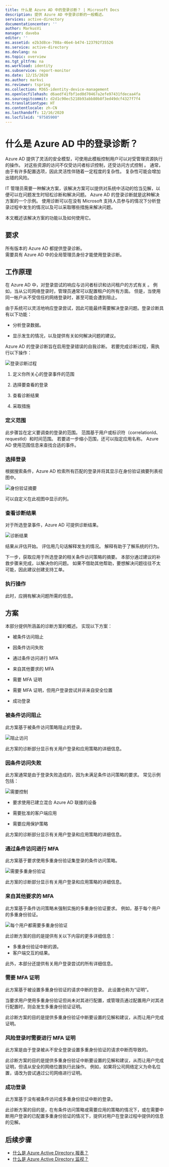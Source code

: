```yaml
---
title: 什么是 Azure AD 中的登录诊断？ | Microsoft Docs
description: 提供 Azure AD 中登录诊断的一般概述。
services: active-directory
documentationcenter: ''
author: MarkusVi
manager: daveba
editor: ''
ms.assetid: e2b3d8ce-708a-46e4-b474-123792f35526
ms.service: active-directory
ms.devlang: na
ms.topic: overview
ms.tgt_pltfrm: na
ms.workload: identity
ms.subservice: report-monitor
ms.date: 12/15/2020
ms.author: markvi
ms.reviewer: tspring
ms.collection: M365-identity-device-management
ms.openlocfilehash: d6aedf41fbf1ed0d70467a2efe97431fdecaa4fa
ms.sourcegitcommit: d2d1c90ec5218b93abb80b8f3ed49dcf4327f7f4
ms.translationtype: HT
ms.contentlocale: zh-CN
ms.lasthandoff: 12/16/2020
ms.locfileid: "97585900"
---
```

# <a name="what-is-sign-in-diagnostic-in-azure-ad"></a>什么是 Azure AD 中的登录诊断？

Azure AD 提供了灵活的安全模型，可使用此模板控制用户可以对受管理资源执行的操作。 对这些资源的访问不仅受访问者标识控制，还受访问方式控制 。 通常，由于有许多配置选项，因此灵活性伴随着一定程度的复杂性。 复杂性可能会增加出错的风险。

IT 管理员需要一种解决方案，该解决方案可以提供对系统中活动的恰当见解，以便可以在问题发生时轻松诊断和解决问题。 Azure AD 的登录诊断就是这种解决方案的一个示例。 使用诊断可以在没有 Microsoft 支持人员参与的情况下分析登录过程中发生的情况以及可以采取哪些措施来解决问题。

本文概述该解决方案的功能以及如何使用它。


## <a name="requirements"></a>要求

所有版本的 Azure AD 都提供登录诊断。<br> 需要具有 Azure AD 中的全局管理员身份才能使用登录诊断。

## <a name="how-it-works"></a>工作原理

在 Azure AD 中，对登录尝试的响应与访问者标识和访问租户的方式有关 。 例如，当从公司网络登录时，管理员通常可以配置租户的所有方面。 但是，当使用同一帐户从不受信任的网络登录时，甚至可能会遭到阻止。
 
由于系统可以灵活地响应登录尝试，因此可能最终需要解决登录问题。登录诊断具有以下功能：

- 分析登录数据。 

- 显示发生的情况，以及提供有关如何解决问题的建议。 

Azure AD 的登录诊断旨在启用登录错误的自我诊断。 若要完成诊断过程，需执行以下操作：

![登录诊断过程](./media/overview-sign-in-diagnostics/process.png)
 
1. 定义你所关心的登录事件的范围

2. 选择要查看的登录

3. 查看诊断结果

4. 采取措施

 
### <a name="define-scope"></a>定义范围

此步骤旨在定义要调查的登录的范围。 范围基于用户或标识符（correlationId、requestId）和时间范围。 若要进一步缩小范围，还可以指定应用名称。 Azure AD 使用范围信息来查找合适的事件。  

### <a name="select-sign-in"></a>选择登录  

根据搜索条件，Azure AD 检索所有匹配的登录并将其显示在身份验证摘要列表视图中。 

![身份验证摘要](./media/overview-sign-in-diagnostics/authentication-summary.png)
 
可以自定义在此视图中显示的列。

### <a name="review-diagnostic"></a>查看诊断结果 

对于所选登录事件，Azure AD 可提供诊断结果。 

![诊断结果](./media/overview-sign-in-diagnostics/diagnostics-results.png)

 
结果从评估开始。 评估用几句话解释发生的情况。 解释有助于了解系统的行为。 

下一步，获取应用于所选登录的相关条件访问策略的摘要。 本部分通过建议的补救步骤来完成，以解决你的问题。 如果不借助其他帮助，要想解决问题往往不太可能，因此建议创建支持工单。 

### <a name="take-action"></a>执行操作 
此时，应拥有解决问题所需的信息。


## <a name="scenarios"></a>方案

本部分提供所涵盖的诊断方案的概述。 实现以下方案： 
 
- 被条件访问阻止

- 因条件访问失败

- 通过条件访问进行 MFA

- 来自其他要求的 MFA

- 需要 MFA 证明

- 需要 MFA 证明，但用户登录尝试并非来自安全位置

- 成功登录


### <a name="blocked-by-conditional-access"></a>被条件访问阻止

此方案基于被条件访问策略阻止的登录。

![阻止访问](./media/overview-sign-in-diagnostics/block-access.png)

此方案的诊断部分显示有关用户登录和应用策略的详细信息。


### <a name="failed-conditional-access"></a>因条件访问失败

此方案通常是由于登录失败造成的，因为未满足条件访问策略的要求。 常见示例包括：

![需要控制](./media/overview-sign-in-diagnostics/require-controls.png)

- 要求使用已建立混合 Azure AD 联接的设备

- 需要批准的客户端应用

- 需要应用保护策略   


此方案的诊断部分显示有关用户登录和应用策略的详细信息。


### <a name="mfa-from-conditional-access"></a>通过条件访问进行 MFA

此方案基于要求使用多重身份验证集登录的条件访问策略。

![需要多重身份验证](./media/overview-sign-in-diagnostics/require-mfa.png)

此方案的诊断部分显示有关用户登录和应用策略的详细信息。



### <a name="mfa-from-other-requirements"></a>来自其他要求的 MFA

此方案基于条件访问策略未强制实施的多重身份验证要求。 例如，基于每个用户的多重身份验证。


![每个用户都需要多重身份验证](./media/overview-sign-in-diagnostics/mfa-per-user.png)


此诊断方案的目的是提供有关以下内容的更多详细信息：

- 多重身份验证中断的源。 
- 客户端交互的结果。

此外，本部分还提供有关用户登录尝试的所有详细信息。 


### <a name="mfa-proof-up-required"></a>需要 MFA 证明

此方案基于被设置多重身份验证的请求中断的登录。 此设置也称为“证明”。

当要求用户使用多重身份验证但尚未对其进行配置，或管理员通过配置用户对其进行配置时，则会发生多重身份验证证明。

此诊断方案的目的是提供多重身份验证中断要设置的见解和建议，从而让用户完成证明。

### <a name="mfa-proof-up-required-from-a-risky-sign-in"></a>风险登录时需要进行 MFA 证明

此方案是由于登录被从不安全登录设置多重身份验证的请求中断而导致的。 

此诊断方案的目的是提供多重身份验证中断要设置的见解和建议，从而让用户完成证明，但请从安全的网络位置执行此操作。 例如，如果将公司网络定义为命名位置，请改为尝试通过公司网络进行证明。


### <a name="successful-sign-in"></a>成功登录

此方案基于没有被条件访问或多重身份验证中断的登录。

此诊断方案的目的是，在有条件访问策略或需要应用的策略的情况下，或在需要中断用户登录的已配置多重身份验证的情况下，提供对用户在登录过程中提供的信息的见解。



## <a name="next-steps"></a>后续步骤

* [什么是 Azure Active Directory 报表？](overview-reports.md)
* [什么是 Azure Active Directory 监视？](overview-monitoring.md)
